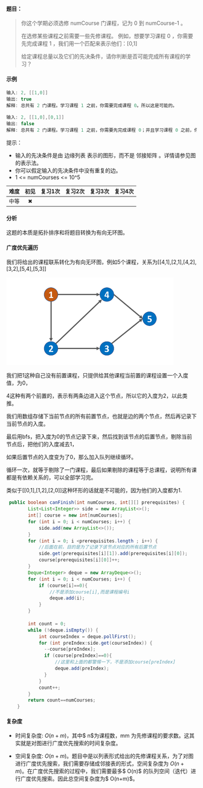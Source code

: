 #### 题目：

> 你这个学期必须选修 numCourse 门课程，记为 0 到 numCourse-1 。
>
> 在选修某些课程之前需要一些先修课程。 例如，想要学习课程 0 ，你需要先完成课程 1 ，我们用一个匹配来表示他们：[0,1]
>
> 给定课程总量以及它们的先决条件，请你判断是否可能完成所有课程的学习？
>

#### 示例

```java
输入: 2, [[1,0]] 
输出: true
解释: 总共有 2 门课程。学习课程 1 之前，你需要完成课程 0。所以这是可能的。
```

```java
输入: 2, [[1,0],[0,1]]
输出: false
解释: 总共有 2 门课程。学习课程 1 之前，你需要先完成​课程 0；并且学习课程 0 之前，你还应先完成课程 1。这是不可能的。
```

提示：

- 输入的先决条件是由 边缘列表 表示的图形，而不是 邻接矩阵 。详情请参见图的表示法。
- 你可以假定输入的先决条件中没有重复的边。
- 1 <= numCourses <= 10^5

| 难度 | 初见 | 复习1次 | 复习2次 | 复习3次 | 复习4次 |
| :--: | :--: | :-----: | :-----: | :-----: | :-----: |
| 中等 |  ✖   |         |         |         |         |

#### 分析

这题的本质是拓扑排序和将题目转换为有向无环图。

####  广度优先遍历

我们将给出的课程联系转化为有向无环图，例如5个课程，关系为[[4,1],[2,1],[4,2],[3,2],[5,4],[5,3]]

![image-20200804113129156](图库/拓扑排序和有向无环图/image-20200804113129156.png)

我们把1这种自己没有前置课程，只提供给其他课程当前置的课程设置一个入度值，为0，

4这种有两个前置的，表示有两条边进入这个节点，所以它的入度为2，以此类推。

我们用数组存储下当前节点的所有前置节点，也就是边的两个节点，然后再记录下当前节点的入度。

最后用bfs，把入度为0的节点记录下来，然后找到该节点的后置节点，剔除当前节点后，把他们的入度减去1，

如果后置节点的入度变为了0，那么加入队列继续循环。

循环一次，就等于剔除了一门课程，最后如果剔除的课程等于总课程，说明所有课都是有依赖关系的，可以全部学习完。

类似于[[0,1],[1,2],[2,0]]这种环形的话就是不可能的，因为他们的入度都为1.

```java
 public boolean canFinish(int numCourses, int[][] prerequisites) {
        List<List<Integer>> side = new ArrayList<>();
        int[] course = new int[numCourses];
        for (int i = 0; i < numCourses; i++) {
            side.add(new ArrayList<>());
        }
        for (int i = 0; i <prerequisites.length ; i++) {
            //后面在前，目的是为了记录下该节点对应的所有后置节点
            side.get(prerequisites[i][1]).add(prerequisites[i][0]);
            course[prerequisites[i][0]]++;
        }
        Deque<Integer> deque = new ArrayDeque<>();
        for (int i = 0; i < numCourses; i++) {
            if (course[i]==0){
                //不是添加course[i],而是课程编号i
                deque.add(i);
            }
        }

        int count = 0;
        while (!deque.isEmpty()) {
            int courseIndex = deque.pollFirst();
            for (int preIndex:side.get(courseIndex)) {
              --course[preIndex];
              if (course[preIndex]==0){
                  //这里和上面的都警惕一下，不是添加course[preIndex]
                  deque.add(preIndex);
              }
            }
            count++;
        }
        return count==numCourses;
    }
```



#### 复杂度

- 时间复杂度: $O(n+m)$，其中$ n$为课程数，mm 为先修课程的要求数。这其实就是对图进行广度优先搜索的时间复杂度。

- 空间复杂度: $O(n+m)$。题目中是以列表形式给出的先修课程关系，为了对图进行广度优先搜索，我们需要存储成邻接表的形式，空间复杂度为 $O(n+m)$。在广度优先搜索的过程中，我们需要最多$ O(n)$ 的队列空间（迭代）进行广度优先搜索。因此总空间复杂度为$ O(n+m)$。

  